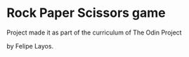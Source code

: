 # Rock Paper Scissors game

Project made it as part of the curriculum of The Odin Project

by Felipe Layos.
